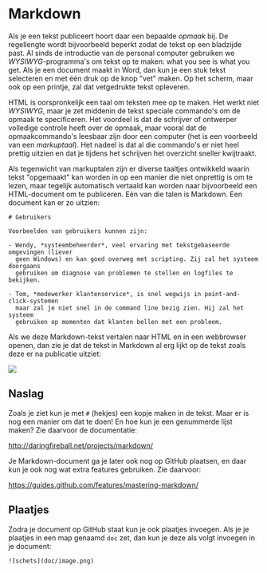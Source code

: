 # Markdown

Als je een tekst publiceert hoort daar een bepaalde *opmaak* bij. De regellengte wordt bijvoorbeeld beperkt zodat de tekst op een bladzijde past. Al sinds de introductie van de personal computer gebruiken we *WYSIWYG*-programma's om tekst op te maken: what you see is what you get. Als je een document maakt in Word, dan kun je een stuk tekst selecteren en met één druk op de knop "vet" maken. Op het scherm, maar ook op een printje, zal dat vetgedrukte tekst opleveren.

HTML is oorspronkelijk een taal om teksten mee op te maken. Het werkt niet *WYSIWYG*, maar je zet middenin de tekst speciale commando's om de opmaak te specificeren. Het voordeel is dat de schrijver of ontwerper volledige controle heeft over de opmaak, maar vooral dat de opmaakcommando's leesbaar zijn door een computer (het is een voorbeeld van een *markuptaal*). Het nadeel is dat al die commando's er niet heel prettig uitzien en dat je tijdens het schrijven het overzicht sneller kwijtraakt.

Als tegenwicht van markuptalen zijn er diverse taaltjes ontwikkeld waarin tekst "opgemaakt" kan worden in op een manier die niet onprettig is om te lezen, maar tegelijk automatisch vertaald kan worden naar bijvoorbeeld een HTML-document om te publiceren. Eén van die talen is Markdown. Een document kan er zo uitzien:

    # Gebruikers

    Voorbeelden van gebruikers kunnen zijn:

    - Wendy, *systeembeheerder*, veel ervaring met tekstgebaseerde omgevingen (liever
      geen Windows) en kan goed overweg met scripting. Zij zal het systeem doorgaans
      gebruiken om diagnose van problemen te stellen en logfiles te bekijken.

    - Tom, *medewerker klantenservice*, is snel wegwijs in point-and-click-systemen
      maar zal je niet snel in de command line bezig zien. Hij zal het systeem
      gebruiken op momenten dat klanten bellen met een probleem.

Als we deze Markdown-tekst vertalen naar HTML en in een webbrowser openen, dan zie je dat de tekst in Markdown al erg lijkt op de tekst zoals deze er na publicatie uitziet:

![](rendered.png)

## Naslag

Zoals je ziet kun je met `#` (hekjes) een kopje maken in de tekst. Maar er is nog een manier om dat te doen! En hoe kun je een genummerde lijst maken? Zie daarvoor de documentatie:

<http://daringfireball.net/projects/markdown/>

Je Markdown-document ga je later ook nog op GitHub plaatsen, en daar kun je ook nog wat extra features gebruiken. Zie daarvoor:

<https://guides.github.com/features/mastering-markdown/>

## Plaatjes

Zodra je document op GitHub staat kun je ook plaatjes invoegen. Als je je plaatjes in een map genaamd `doc` zet, dan kun je deze als volgt invoegen in je document:

    ![schets](doc/image.png)
